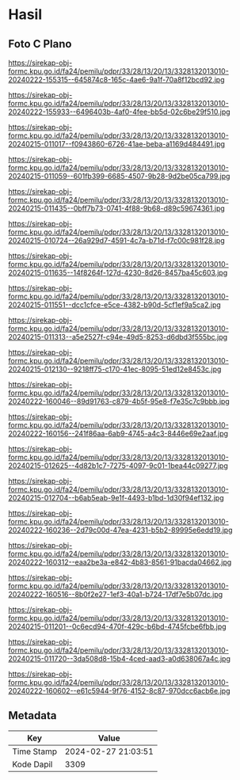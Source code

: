 # Hasil

## Foto C Plano

https://sirekap-obj-formc.kpu.go.id/fa24/pemilu/pdpr/33/28/13/20/13/3328132013010-20240222-155315--645874c8-165c-4ae6-9a1f-70a8f12bcd92.jpg

https://sirekap-obj-formc.kpu.go.id/fa24/pemilu/pdpr/33/28/13/20/13/3328132013010-20240222-155933--6496403b-4af0-4fee-bb5d-02c6be29f510.jpg

https://sirekap-obj-formc.kpu.go.id/fa24/pemilu/pdpr/33/28/13/20/13/3328132013010-20240215-011017--f0943860-6726-41ae-beba-a1169d484491.jpg

https://sirekap-obj-formc.kpu.go.id/fa24/pemilu/pdpr/33/28/13/20/13/3328132013010-20240215-011059--601fb399-6685-4507-9b28-9d2be05ca799.jpg

https://sirekap-obj-formc.kpu.go.id/fa24/pemilu/pdpr/33/28/13/20/13/3328132013010-20240215-011435--0bff7b73-0741-4f88-9b68-d89c59674361.jpg

https://sirekap-obj-formc.kpu.go.id/fa24/pemilu/pdpr/33/28/13/20/13/3328132013010-20240215-010724--26a929d7-4591-4c7a-b71d-f7c00c981f28.jpg

https://sirekap-obj-formc.kpu.go.id/fa24/pemilu/pdpr/33/28/13/20/13/3328132013010-20240215-011635--14f8264f-127d-4230-8d26-8457ba45c603.jpg

https://sirekap-obj-formc.kpu.go.id/fa24/pemilu/pdpr/33/28/13/20/13/3328132013010-20240215-011551--dcc1cfce-e5ce-4382-b90d-5cf1ef9a5ca2.jpg

https://sirekap-obj-formc.kpu.go.id/fa24/pemilu/pdpr/33/28/13/20/13/3328132013010-20240215-011313--a5e2527f-c94e-49d5-8253-d6dbd3f555bc.jpg

https://sirekap-obj-formc.kpu.go.id/fa24/pemilu/pdpr/33/28/13/20/13/3328132013010-20240215-012130--9218ff75-c170-41ec-8095-51ed12e8453c.jpg

https://sirekap-obj-formc.kpu.go.id/fa24/pemilu/pdpr/33/28/13/20/13/3328132013010-20240222-160046--89d91763-c879-4b5f-95e8-f7e35c7c9bbb.jpg

https://sirekap-obj-formc.kpu.go.id/fa24/pemilu/pdpr/33/28/13/20/13/3328132013010-20240222-160156--241f86aa-6ab9-4745-a4c3-8446e69e2aaf.jpg

https://sirekap-obj-formc.kpu.go.id/fa24/pemilu/pdpr/33/28/13/20/13/3328132013010-20240215-012625--4d82b1c7-7275-4097-9c01-1bea44c09277.jpg

https://sirekap-obj-formc.kpu.go.id/fa24/pemilu/pdpr/33/28/13/20/13/3328132013010-20240215-012704--b6ab5eab-9e1f-4493-b1bd-1d30f94ef132.jpg

https://sirekap-obj-formc.kpu.go.id/fa24/pemilu/pdpr/33/28/13/20/13/3328132013010-20240222-160236--2d79c00d-47ea-4231-b5b2-89995e6edd19.jpg

https://sirekap-obj-formc.kpu.go.id/fa24/pemilu/pdpr/33/28/13/20/13/3328132013010-20240222-160312--eaa2be3a-e842-4b83-8561-91bacda04662.jpg

https://sirekap-obj-formc.kpu.go.id/fa24/pemilu/pdpr/33/28/13/20/13/3328132013010-20240222-160516--8b0f2e27-1ef3-40a1-b724-17df7e5b07dc.jpg

https://sirekap-obj-formc.kpu.go.id/fa24/pemilu/pdpr/33/28/13/20/13/3328132013010-20240215-011201--0c6ecd94-470f-429c-b6bd-4745fcbe6fbb.jpg

https://sirekap-obj-formc.kpu.go.id/fa24/pemilu/pdpr/33/28/13/20/13/3328132013010-20240215-011720--3da508d8-15b4-4ced-aad3-a0d638067a4c.jpg

https://sirekap-obj-formc.kpu.go.id/fa24/pemilu/pdpr/33/28/13/20/13/3328132013010-20240222-160602--e61c5944-9f76-4152-8c87-970dcc6acb6e.jpg


## Metadata

| Key        | Value               |
| ---------- | ------------------- |
| Time Stamp | 2024-02-27 21:03:51 |
| Kode Dapil | 3309                |



